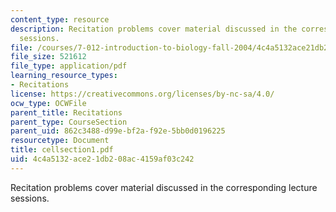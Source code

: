 ```yaml
---
content_type: resource
description: Recitation problems cover material discussed in the corresponding lecture
  sessions.
file: /courses/7-012-introduction-to-biology-fall-2004/4c4a5132ace21db208ac4159af03c242_cellsection1.pdf
file_size: 521612
file_type: application/pdf
learning_resource_types:
- Recitations
license: https://creativecommons.org/licenses/by-nc-sa/4.0/
ocw_type: OCWFile
parent_title: Recitations
parent_type: CourseSection
parent_uid: 862c3488-d99e-bf2a-f92e-5bb0d0196225
resourcetype: Document
title: cellsection1.pdf
uid: 4c4a5132-ace2-1db2-08ac-4159af03c242
---
```

Recitation problems cover material discussed in the corresponding lecture sessions.